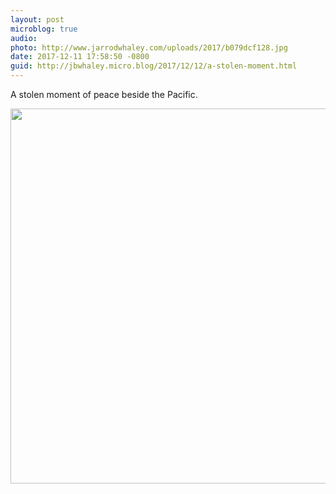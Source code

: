 ```yaml
---
layout: post
microblog: true
audio: 
photo: http://www.jarrodwhaley.com/uploads/2017/b079dcf128.jpg
date: 2017-12-11 17:58:50 -0800
guid: http://jbwhaley.micro.blog/2017/12/12/a-stolen-moment.html
---
```

A stolen moment of peace beside the Pacific.

<img src="http://www.jarrodwhaley.com/uploads/2017/b079dcf128.jpg" width="600" height="600" />
